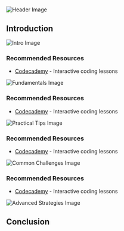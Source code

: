 # 


![Header Image](https://fal.media/files/tiger/NkfniPL68GrtNio8eEVyM.png)

## Introduction


![Intro Image](https://fal.media/files/monkey/zmiQ0lwnYutJVPNsFmblh.png)



### Recommended Resources
- [Codecademy](https://www.codecademy.com/) - Interactive coding lessons


![Fundamentals Image](https://fal.media/files/elephant/V8RwVstpKHfqsz5zYIx9W.png)



### Recommended Resources
- [Codecademy](https://www.codecademy.com/) - Interactive coding lessons


![Practical Tips Image](https://fal.media/files/penguin/ICk1ATKgu93D3EpTFETpV.png)



### Recommended Resources
- [Codecademy](https://www.codecademy.com/) - Interactive coding lessons


![Common Challenges Image](https://fal.media/files/panda/psyjSSPn91gUjBZfuh_37.png)



### Recommended Resources
- [Codecademy](https://www.codecademy.com/) - Interactive coding lessons


![Advanced Strategies Image](https://fal.media/files/tiger/SFKdfo-6OgmKBPdSaYXDc.png)

## Conclusion

